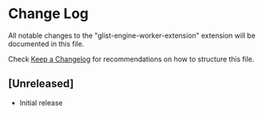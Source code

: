 # Change Log

All notable changes to the "glist-engine-worker-extension" extension will be documented in this file.

Check [Keep a Changelog](http://keepachangelog.com/) for recommendations on how to structure this file.

## [Unreleased]

- Initial release